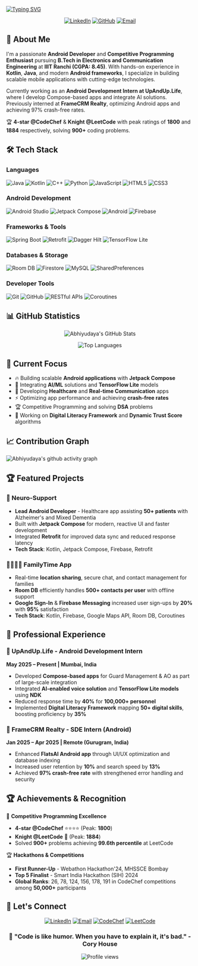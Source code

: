 [![Typing SVG](https://readme-typing-svg.herokuapp.com?font=Fira+Code&size=30&pause=1000&color=36BCF7&vCenter=true&width=600&lines=Hi+there!+👋;I'm+Abhiyudaya+Vatsa;Android+Developer;Competitive+Programming+Enthusiast)](https://git.io/typing-svg)

<div align="center">

[![LinkedIn](https://img.shields.io/badge/LinkedIn-0077B5?style=for-the-badge&logo=linkedin&logoColor=white)](https://www.linkedin.com/in/abhiyudaya-vatsa-077043251/)
[![GitHub](https://img.shields.io/badge/GitHub-100000?style=for-the-badge&logo=github&logoColor=white)](https://github.com/Abhiyudaya)
[![Email](https://img.shields.io/badge/Email-D14836?style=for-the-badge&logo=gmail&logoColor=white)](mailto:abhiyudaya.vatsa1@gmail.com)

</div>

## 🚀 About Me

I'm a passionate **Android Developer** and **Competitive Programming Enthusiast** pursuing **B.Tech in Electronics and Communication Engineering** at **IIIT Ranchi (CGPA: 8.45)**. With hands-on experience in **Kotlin**, **Java**, and modern **Android frameworks**, I specialize in building scalable mobile applications with cutting-edge technologies.

Currently working as an **Android Development Intern at UpAndUp.Life**, where I develop Compose-based apps and integrate AI solutions. Previously interned at **FrameCRM Realty**, optimizing Android apps and achieving 97% crash-free rates.

🏆 **4-star @CodeChef** & **Knight @LeetCode** with peak ratings of **1800** and **1884** respectively, solving **900+** coding problems.

## 🛠️ Tech Stack

### Languages
![Java](https://img.shields.io/badge/Java-ED8B00?style=for-the-badge&logo=java&logoColor=white)
![Kotlin](https://img.shields.io/badge/Kotlin-0095D5?style=for-the-badge&logo=kotlin&logoColor=white)
![C++](https://img.shields.io/badge/C++-00599C?style=for-the-badge&logo=c%2B%2B&logoColor=white)
![Python](https://img.shields.io/badge/Python-3776AB?style=for-the-badge&logo=python&logoColor=white)
![JavaScript](https://img.shields.io/badge/JavaScript-F7DF1E?style=for-the-badge&logo=javascript&logoColor=black)
![HTML5](https://img.shields.io/badge/HTML5-E34F26?style=for-the-badge&logo=html5&logoColor=white)
![CSS3](https://img.shields.io/badge/CSS3-1572B6?style=for-the-badge&logo=css3&logoColor=white)

### Android Development
![Android Studio](https://img.shields.io/badge/Android_Studio-3DDC84?style=for-the-badge&logo=android-studio&logoColor=white)
![Jetpack Compose](https://img.shields.io/badge/Jetpack%20Compose-4285F4?style=for-the-badge&logo=jetpack-compose&logoColor=white)
![Android](https://img.shields.io/badge/Android-3DDC84?style=for-the-badge&logo=android&logoColor=white)
![Firebase](https://img.shields.io/badge/Firebase-039BE5?style=for-the-badge&logo=Firebase&logoColor=white)

### Frameworks & Tools
![Spring Boot](https://img.shields.io/badge/Spring_Boot-F2F4F9?style=for-the-badge&logo=spring-boot)
![Retrofit](https://img.shields.io/badge/Retrofit-48B983?style=for-the-badge)
![Dagger Hilt](https://img.shields.io/badge/Dagger_Hilt-2496ED?style=for-the-badge)
![TensorFlow Lite](https://img.shields.io/badge/TensorFlow_Lite-FF6F00?style=for-the-badge&logo=tensorflow&logoColor=white)

### Databases & Storage
![Room DB](https://img.shields.io/badge/Room_DB-4285F4?style=for-the-badge)
![Firestore](https://img.shields.io/badge/Firestore-039BE5?style=for-the-badge&logo=firebase&logoColor=white)
![MySQL](https://img.shields.io/badge/MySQL-00000F?style=for-the-badge&logo=mysql&logoColor=white)
![SharedPreferences](https://img.shields.io/badge/SharedPreferences-3DDC84?style=for-the-badge)

### Developer Tools
![Git](https://img.shields.io/badge/Git-F05032?style=for-the-badge&logo=git&logoColor=white)
![GitHub](https://img.shields.io/badge/GitHub-100000?style=for-the-badge&logo=github&logoColor=white)
![RESTful APIs](https://img.shields.io/badge/REST-02569B?style=for-the-badge)
![Coroutines](https://img.shields.io/badge/Kotlin_Coroutines-0095D5?style=for-the-badge&logo=kotlin&logoColor=white)

## 📊 GitHub Statistics

<div align="center">
  
![Abhiyudaya's GitHub Stats](https://github-readme-stats.vercel.app/api?username=Abhiyudaya&show_icons=true&count_private=true&hide=prs&theme=react&bg_color=1F222E&title_color=F85D7F&icon_color=F8D866)

![Top Languages](https://github-readme-stats.vercel.app/api/top-langs/?username=Abhiyudaya&layout=compact&theme=react&bg_color=1F222E&title_color=F85D7F&icon_color=F8D866)

</div>

## 🌟 Current Focus

- 🔥 Building scalable **Android applications** with **Jetpack Compose**
- 🤖 Integrating **AI/ML** solutions and **TensorFlow Lite** models
- 📱 Developing **Healthcare** and **Real-time Communication** apps
- ⚡ Optimizing app performance and achieving **crash-free rates**
- 🏆 Competitive Programming and solving **DSA** problems
- 💼 Working on **Digital Literacy Framework** and **Dynamic Trust Score** algorithms

## 📈 Contribution Graph

![Abhiyudaya's github activity graph](https://github-readme-activity-graph.vercel.app/graph?username=Abhiyudaya&theme=react-dark&bg_color=1F222E&color=F8D866&line=F85D7F&point=FFFFFF)

## 🏆 Featured Projects

### 🧠 Neuro-Support
- **Lead Android Developer** - Healthcare app assisting **50+ patients** with Alzheimer's and Mixed Dementia
- Built with **Jetpack Compose** for modern, reactive UI and faster development
- Integrated **Retrofit** for improved data sync and reduced response latency
- **Tech Stack**: Kotlin, Jetpack Compose, Firebase, Retrofit

### 👨‍👩‍👧‍👦 FamilyTime App
- Real-time **location sharing**, secure chat, and contact management for families
- **Room DB** efficiently handles **500+ contacts per user** with offline support
- **Google Sign-In** & **Firebase Messaging** increased user sign-ups by **20%** with **95%** satisfaction
- **Tech Stack**: Kotlin, Firebase, Google Maps API, Room DB, Coroutines

## 🎯 Professional Experience

### 💼 UpAndUp.Life - Android Development Intern
**May 2025 – Present | Mumbai, India**
- Developed **Compose-based apps** for Guard Management & AO as part of large-scale integration
- Integrated **AI-enabled voice solution** and **TensorFlow Lite models** using **NDK**
- Reduced response time by **40%** for **100,000+ personnel**
- Implemented **Digital Literacy Framework** mapping **50+ digital skills**, boosting proficiency by **35%**

### 🏢 FrameCRM Realty - SDE Intern (Android)
**Jan 2025 – Apr 2025 | Remote (Gurugram, India)**
- Enhanced **FlatsAI Android app** through UI/UX optimization and database indexing
- Increased user retention by **10%** and search speed by **13%**
- Achieved **97% crash-free rate** with strengthened error handling and security

## 🏆 Achievements & Recognition

🥇 **Competitive Programming Excellence**
- **4-star @CodeChef** ⭐⭐⭐⭐ (Peak: **1800**)
- **Knight @LeetCode** 🏰 (Peak: **1884**)
- Solved **900+** problems achieving **99.6th percentile** at LeetCode

🏆 **Hackathons & Competitions**
- **First Runner-Up** - Webathon Hackathon'24, MHSSCE Bombay
- **Top 5 Finalist** - Smart India Hackathon (SIH) 2024
- **Global Ranks**: 26, 78, 124, 156, 178, 191 in CodeChef competitions among **50,000+** participants

## 🤝 Let's Connect

<div align="center">

[![LinkedIn](https://img.shields.io/badge/LinkedIn-0077B5?style=for-the-badge&logo=linkedin&logoColor=white)](https://www.linkedin.com/in/abhiyudaya-vatsa-077043251/)
[![Email](https://img.shields.io/badge/Email-D14836?style=for-the-badge&logo=gmail&logoColor=white)](mailto:abhiyudaya.vatsa1@gmail.com)
[![CodeChef](https://img.shields.io/badge/CodeChef-5B4638?style=for-the-badge&logo=codechef&logoColor=white)](https://www.codechef.com/users/spry_cape_53)
[![LeetCode](https://img.shields.io/badge/LeetCode-000000?style=for-the-badge&logo=LeetCode&logoColor=#d16c06)](https://leetcode.com/u/Abhiyudaya__/)

### 💭 "Code is like humor. When you have to explain it, it's bad." - Cory House

![Profile views](https://komarev.com/ghpvc/?username=Abhiyudaya&style=flat-square&color=blue)

</div>
